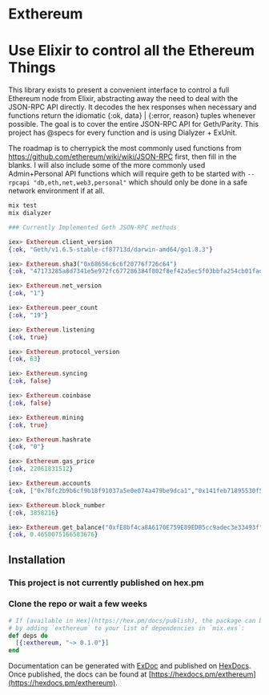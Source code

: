 # Exthereum
# Use Elixir to control all the Ethereum Things
This library exists to present a convenient interface to control a full Ethereum node from Elixir, abstracting away the need to deal with the JSON-RPC API directly. It decodes the hex responses when necessary and functions return the idiomatic {:ok, data} | {:error, reason} tuples whenever possible. The goal is to cover the entire JSON-RPC API for Geth/Parity. This project has @specs for every function and is using Dialyzer + ExUnit.

The roadmap is to cherrypick the most commonly used functions from https://github.com/ethereum/wiki/wiki/JSON-RPC first, then fill in the blanks. I will also include some of the more commonly used Admin+Personal API functions which will require geth to be started with `--rpcapi "db,eth,net,web3,personal"` which should only be done in a safe network environment if at all.

```elixir
mix test
mix dialyzer
```

```elixir
### Currently Implemented Geth JSON-RPC methods

iex> Exthereum.client_version
{:ok, "Geth/v1.6.5-stable-cf87713d/darwin-amd64/go1.8.3"}

iex> Exthereum.sha3("0x68656c6c6f20776f726c64")
{:ok, "47173285a8d7341e5e972fc677286384f802f8ef42a5ec5f03bbfa254cb01fad"}

iex> Exthereum.net_version
{:ok, "1"}

iex> Exthereum.peer_count
{:ok, "19"}

iex> Exthereum.listening
{:ok, true}

iex> Exthereum.protocol_version
{:ok, 63}

iex> Exthereum.syncing
{:ok, false}

iex> Exthereum.coinbase
{:ok, false}

iex> Exthereum.mining
{:ok, true}

iex> Exthereum.hashrate
{:ok, "0"}

iex> Exthereum.gas_price
{:ok, 22061831512}

iex> Exthereum.accounts
{:ok, ["0x78fc2b9b6cf9b18f91037a5e0e074a479be9dca1","0x141feb71895530f537c847d62f039d9be895bd35"]}

iex> Exthereum.block_number
{:ok, 3858216}

iex> Exthereum.get_balance("0xfE8bf4ca8A6170E759E89EDB5cc9adec3e33493f") # Donations accepted :-)
{:ok, 0.4650075166583676}
```

## Installation
### This project is not currently published on hex.pm
### Clone the repo or wait a few weeks
```elixir
# If [available in Hex](https://hex.pm/docs/publish), the package can be installed
# by adding `exthereum` to your list of dependencies in `mix.exs`:
def deps do
  [{:exthereum, "~> 0.1.0"}]
end
```

Documentation can be generated with [ExDoc](https://github.com/elixir-lang/ex_doc)
and published on [HexDocs](https://hexdocs.pm). Once published, the docs can
be found at [https://hexdocs.pm/exthereum](https://hexdocs.pm/exthereum).
